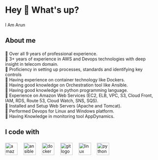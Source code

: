<h1 align="left">Hey 👋 What's up?</h1>

###

<p align="left">I Am Arun</p>

###

<h2 align="left">About me</h2>

###

<p align="left">	Over all 9 years of professional experience.<br>	3+ years of experience in AWS and Devops technologies with deep insight in telecom domain.<br>	Proficiency in setting up processes, standards and identifying key controls<br>	Having experience on container technology like Dockers.<br>	Having good knowledge on Orchestration tool like Ansible.<br>	Having good knowledge in python programming language.<br>	Experience on Amazon Web Services (EC2, ELB, VPC, S3, Cloud Front, IAM, RDS, Route 53, Cloud Watch, SNS, SQS).<br>	Installed and Setup Web Servers (Apache and Tomcat).<br>	Performed Devops for Linux and Windows platform.<br>	Having Knowledge in monitoring tool AppDynamics.</p>

###

<h2 align="left">I code with</h2>

###

<div align="left">
  <img src="https://skillicons.dev/icons?i=aws" height="40" alt="amazonwebservices logo"  />
  <img width="12" />
  <img src="https://cdn.jsdelivr.net/gh/devicons/devicon/icons/ansible/ansible-original.svg" height="40" alt="ansible logo"  />
  <img width="12" />
  <img src="https://cdn.jsdelivr.net/gh/devicons/devicon/icons/docker/docker-original.svg" height="40" alt="docker logo"  />
  <img width="12" />
  <img src="https://cdn.jsdelivr.net/gh/devicons/devicon/icons/git/git-original.svg" height="40" alt="git logo"  />
  <img width="12" />
  <img src="https://cdn.jsdelivr.net/gh/devicons/devicon/icons/linux/linux-original.svg" height="40" alt="linux logo"  />
  <img width="12" />
  <img src="https://cdn.jsdelivr.net/gh/devicons/devicon/icons/python/python-original.svg" height="40" alt="python logo"  />
</div>

###
